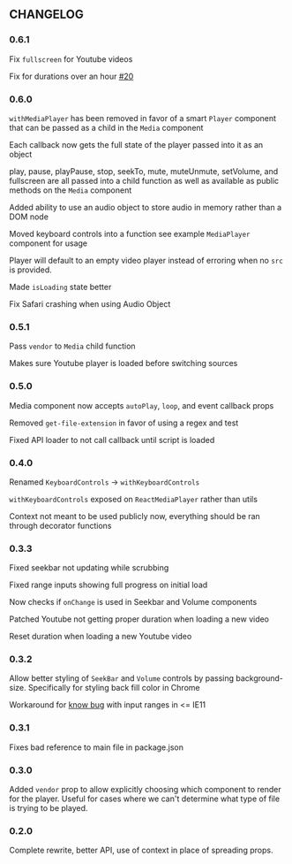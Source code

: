 ## CHANGELOG
### 0.6.1
Fix `fullscreen` for Youtube videos

Fix for durations over an hour [#20](https://github.com/souporserious/react-media-player/pull/20)

### 0.6.0
`withMediaPlayer` has been removed in favor of a smart `Player` component that can be passed as a child in the `Media` component

Each callback now gets the full state of the player passed into it as an object

play, pause, playPause, stop, seekTo, mute, muteUnmute, setVolume, and fullscreen are all passed into a child function as well as available as public methods on the `Media` component

Added ability to use an audio object to store audio in memory rather than a DOM node

Moved keyboard controls into a function see example `MediaPlayer` component for usage

Player will default to an empty video player instead of erroring when no `src` is provided.

Made `isLoading` state better

Fix Safari crashing when using Audio Object

### 0.5.1
Pass `vendor` to `Media` child function

Makes sure Youtube player is loaded before switching sources

### 0.5.0
Media component now accepts `autoPlay`, `loop`, and event callback props

Removed `get-file-extension` in favor of using a regex and test

Fixed API loader to not call callback until script is loaded

### 0.4.0
Renamed `KeyboardControls` -> `withKeyboardControls`

`withKeyboardControls` exposed on `ReactMediaPlayer` rather than utils

Context not meant to be used publicly now, everything should be ran through decorator functions

### 0.3.3
Fixed seekbar not updating while scrubbing

Fixed range inputs showing full progress on initial load

Now checks if `onChange` is used in Seekbar and Volume components

Patched Youtube not getting proper duration when loading a new video

Reset duration when loading a new Youtube video

### 0.3.2
Allow better styling of `SeekBar` and `Volume` controls by passing background-size. Specifically for styling back fill color in Chrome

Workaround for [know bug](https://github.com/facebook/react/issues/554) with input ranges in <= IE11

### 0.3.1
Fixes bad reference to main file in package.json

### 0.3.0
Added `vendor` prop to allow explicitly choosing which component to render for the player. Useful for cases where we can't determine what type of file is trying to be played.

### 0.2.0
Complete rewrite, better API, use of context in place of spreading props.
